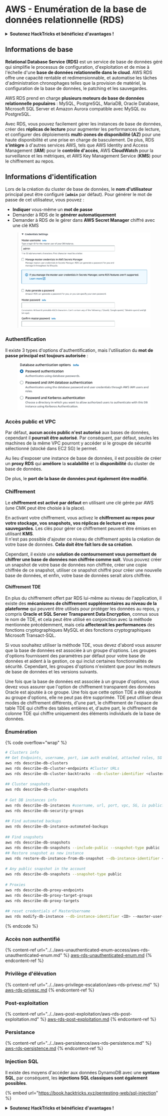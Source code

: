 # AWS - Enumération de la base de données relationnelle (RDS)

<details>

<summary><strong>Soutenez HackTricks et bénéficiez d'avantages !</strong></summary>

* Si vous souhaitez voir votre **entreprise annoncée dans HackTricks** ou si vous souhaitez accéder à la **dernière version de PEASS ou télécharger HackTricks en PDF**, consultez les [**PLANS D'ABONNEMENT**](https://github.com/sponsors/carlospolop) !
* Obtenez le [**swag officiel PEASS & HackTricks**](https://peass.creator-spring.com)
* Découvrez [**The PEASS Family**](https://opensea.io/collection/the-peass-family), notre collection exclusive de [**NFT**](https://opensea.io/collection/the-peass-family)
* **Rejoignez** 💬 [**le groupe Discord**](https://discord.gg/hRep4RUj7f) ou le [**groupe Telegram**](https://t.me/peass) ou **suivez** moi sur **Twitter** 🐦 [**@carlospolopm**](https://twitter.com/carlospolopm)**.**
* **Partagez vos astuces de piratage en soumettant des PR aux** [**HackTricks**](https://github.com/carlospolop/hacktricks) et [**HackTricks Cloud**](https://github.com/carlospolop/hacktricks-cloud) github repos.

</details>

## Informations de base

**Relational Database Service (RDS)** est un service de base de données géré qui simplifie le processus de configuration, d'exploitation et de mise à l'échelle d'une **base de données relationnelle dans le cloud**. AWS RDS offre une capacité rentable et redimensionnable, et automatise les tâches d'administration chronophages telles que la provision de matériel, la configuration de la base de données, le patching et les sauvegardes.

AWS RDS prend en charge **plusieurs moteurs de base de données relationnelle populaires** : MySQL, PostgreSQL, MariaDB, Oracle Database, Microsoft SQL Server et Amazon Aurora compatible avec MySQL ou PostgreSQL.

Avec RDS, vous pouvez facilement gérer les instances de base de données, créer des **réplicas de lecture** pour augmenter les performances de lecture, et configurer des déploiements **multi-zones de disponibilité (AZ)** pour une haute disponibilité et une prise en charge de basculement. De plus, RDS **s'intègre** à d'autres services AWS, tels que AWS Identity and Access Management (**IAM**) pour le **contrôle d'accès**, AWS **CloudWatch** pour la surveillance et les métriques, et AWS Key Management Service (**KMS**) pour le chiffrement au repos.

## Informations d'identification

Lors de la création du cluster de base de données, le **nom d'utilisateur** principal peut être configuré (**`admin`** par défaut). Pour générer le mot de passe de cet utilisateur, vous pouvez :

* **Indiquer** vous-même un **mot de passe**
* Demander à RDS de le **générer automatiquement**
* Demander à RDS de le gérer dans **AWS Secret Manager** chiffré avec une clé KMS

<figure><img src="../../../../.gitbook/assets/image (18) (1).png" alt=""><figcaption></figcaption></figure>

### Authentification

Il existe 3 types d'options d'authentification, mais l'utilisation du **mot de passe principal est toujours autorisée** :

<figure><img src="../../../../.gitbook/assets/image (19) (2).png" alt=""><figcaption></figcaption></figure>

### Accès public et VPC

Par défaut, **aucun accès public n'est autorisé** aux bases de données, cependant il **pourrait être autorisé**. Par conséquent, par défaut, seules les machines de la même VPC pourront y accéder si le groupe de sécurité sélectionné (stocké dans EC2 SG) le permet.

Au lieu d'exposer une instance de base de données, il est possible de créer un **proxy RDS** qui **améliore** la **scalabilité** et la **disponibilité** du cluster de base de données.

De plus, le **port de la base de données peut également être modifié**.

### Chiffrement

Le **chiffrement est activé par défaut** en utilisant une clé gérée par AWS (une CMK peut être choisie à la place).

En activant votre chiffrement, vous activez le **chiffrement au repos pour votre stockage, vos snapshots, vos réplicas de lecture et vos sauvegardes**. Les clés pour gérer ce chiffrement peuvent être émises en utilisant **KMS**.\
Il n'est pas possible d'ajouter ce niveau de chiffrement après la création de votre base de données. **Cela doit être fait lors de sa création**.

Cependant, il existe une **solution de contournement vous permettant de chiffrer une base de données non chiffrée comme suit**. Vous pouvez créer un snapshot de votre base de données non chiffrée, créer une copie chiffrée de ce snapshot, utiliser ce snapshot chiffré pour créer une nouvelle base de données, et enfin, votre base de données serait alors chiffrée.

#### Chiffrement TDE

En plus du chiffrement offert par RDS lui-même au niveau de l'application, il existe des **mécanismes de chiffrement supplémentaires au niveau de la plateforme** qui peuvent être utilisés pour protéger les données au repos, y compris **Oracle et SQL Server Transparent Data Encryption**, connus sous le nom de TDE, et cela peut être utilisé en conjonction avec la méthode mentionnée précédemment, mais cela **affecterait les performances** des fonctions cryptographiques MySQL et des fonctions cryptographiques Microsoft Transact-SQL.

Si vous souhaitez utiliser la méthode TDE, vous devez d'abord vous assurer que la base de données est associée à un groupe d'options. Les groupes d'options fournissent des paramètres par défaut pour votre base de données et aident à la gestion, ce qui inclut certaines fonctionnalités de sécurité. Cependant, les groupes d'options n'existent que pour les moteurs de base de données et les versions suivants.

Une fois que la base de données est associée à un groupe d'options, vous devez vous assurer que l'option de chiffrement transparent des données Oracle est ajoutée à ce groupe. Une fois que cette option TDE a été ajoutée au groupe d'options, elle ne peut pas être supprimée. TDE peut utiliser deux modes de chiffrement différents, d'une part, le chiffrement de l'espace de table TDE qui chiffre des tables entières et, d'autre part, le chiffrement de colonne TDE qui chiffre uniquement des éléments individuels de la base de données.

### Énumération

{% code overflow="wrap" %}
```bash
# Clusters info
## Get Endpoints, username, port, iam auth enabled, attached roles, SG
aws rds describe-db-clusters
aws rds describe-db-cluster-endpoints #Cluster URLs
aws rds describe-db-cluster-backtracks --db-cluster-identifier <cluster-name>

## Cluster snapshots
aws rds describe-db-cluster-snapshots

# Get DB instances info
aws rds describe-db-instances #username, url, port, vpc, SG, is public?
aws rds describe-db-security-groups

## Find automated backups
aws rds describe-db-instance-automated-backups

## Find snapshots
aws rds describe-db-snapshots
aws rds describe-db-snapshots --include-public --snapshot-type public
## Restore snapshot as new instance
aws rds restore-db-instance-from-db-snapshot --db-instance-identifier <ID> --db-snapshot-identifier <ID> --availability-zone us-west-2a

# Any public snapshot in the account
aws rds describe-db-snapshots --snapshot-type public

# Proxies
aws rds describe-db-proxy-endpoints
aws rds describe-db-proxy-target-groups
aws rds describe-db-proxy-targets

## reset credentials of MasterUsername
aws rds modify-db-instance --db-instance-identifier <ID> --master-user-password <NewPassword> --apply-immediately
```
{% endcode %}

### Accès non authentifié

{% content-ref url="../../aws-unauthenticated-enum-access/aws-rds-unauthenticated-enum.md" %}
[aws-rds-unauthenticated-enum.md](../../aws-unauthenticated-enum-access/aws-rds-unauthenticated-enum.md)
{% endcontent-ref %}

### Privilège d'élévation

{% content-ref url="../../aws-privilege-escalation/aws-rds-privesc.md" %}
[aws-rds-privesc.md](../../aws-privilege-escalation/aws-rds-privesc.md)
{% endcontent-ref %}

### Post-exploitation

{% content-ref url="../../aws-post-exploitation/aws-rds-post-exploitation.md" %}
[aws-rds-post-exploitation.md](../../aws-post-exploitation/aws-rds-post-exploitation.md)
{% endcontent-ref %}

### Persistance

{% content-ref url="../../aws-persistence/aws-rds-persistence.md" %}
[aws-rds-persistence.md](../../aws-persistence/aws-rds-persistence.md)
{% endcontent-ref %}

### Injection SQL

Il existe des moyens d'accéder aux données DynamoDB avec une **syntaxe SQL**, par conséquent, les **injections SQL classiques sont également possibles**.

{% embed url="https://book.hacktricks.xyz/pentesting-web/sql-injection" %}

<details>

<summary><strong>Soutenez HackTricks et bénéficiez d'avantages !</strong></summary>

* Si vous souhaitez voir votre **entreprise annoncée dans HackTricks** ou si vous souhaitez accéder à la **dernière version de PEASS ou télécharger HackTricks en PDF**, consultez les [**PLANS D'ABONNEMENT**](https://github.com/sponsors/carlospolop) !
* Obtenez le [**swag officiel PEASS & HackTricks**](https://peass.creator-spring.com)
* Découvrez [**The PEASS Family**](https://opensea.io/collection/the-peass-family), notre collection exclusive de [**NFT**](https://opensea.io/collection/the-peass-family)
* **Rejoignez le** 💬 [**groupe Discord**](https://discord.gg/hRep4RUj7f) ou le [**groupe Telegram**](https://t.me/peass) ou **suivez** moi sur **Twitter** 🐦 [**@carlospolopm**](https://twitter.com/carlospolopm)**.**
* **Partagez vos astuces de piratage en soumettant des PR aux** [**HackTricks**](https://github.com/carlospolop/hacktricks) et [**HackTricks Cloud**](https://github.com/carlospolop/hacktricks-cloud) github repos.

</details>
